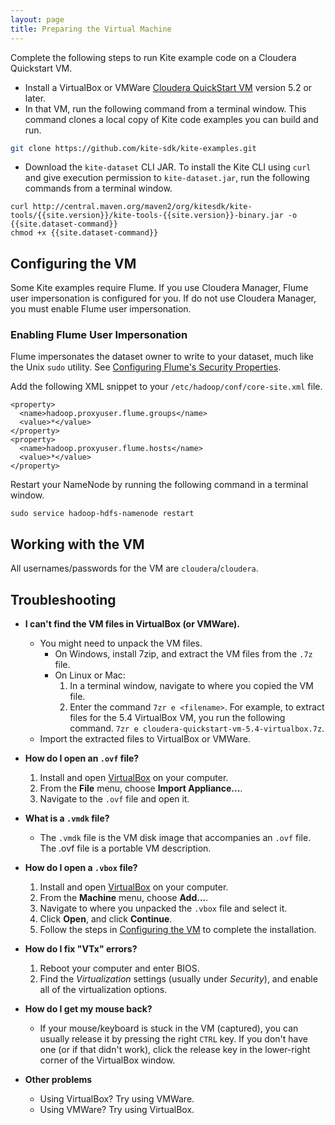 ```yaml
---
layout: page
title: Preparing the Virtual Machine
---
```


Complete the following steps to run Kite example code on a Cloudera Quickstart VM.

* Install a VirtualBox or VMWare [Cloudera QuickStart VM][getvm] version 5.2 or later.
* In that VM, run the following command from a terminal window. This command clones a local copy of Kite code examples you can build and run.

```bash
git clone https://github.com/kite-sdk/kite-examples.git
```
* Download the `kite-dataset` CLI JAR. To install the Kite CLI using `curl` and give execution permission to `kite-dataset.jar`, run the following commands from a terminal window.

```
curl http://central.maven.org/maven2/org/kitesdk/kite-tools/{{site.version}}/kite-tools-{{site.version}}-binary.jar -o {{site.dataset-command}}
chmod +x {{site.dataset-command}}
```

[getvm]: http://www.cloudera.com/content/support/en/downloads/quickstart_vms.html

## Configuring the VM

Some Kite examples require Flume. If you use Cloudera Manager, Flume user impersonation is configured for you. If do not use Cloudera Manager, you must enable Flume user impersonation.

### Enabling Flume User Impersonation

Flume impersonates the dataset owner to write to your dataset, much like the Unix `sudo` utility. See [Configuring Flume's Security Properties](http://www.cloudera.com/content/cloudera-content/cloudera-docs/CDH5/latest/CDH5-Security-Guide/cdh5sg_flume_security_props.html#topic_4_2_1_unique_1).

Add the following XML snippet to your `/etc/hadoop/conf/core-site.xml` file.

```
<property>
  <name>hadoop.proxyuser.flume.groups</name>
  <value>*</value>
</property>
<property>
  <name>hadoop.proxyuser.flume.hosts</name>
  <value>*</value>
</property>
```

Restart your NameNode by running the following command in a terminal window.

```
sudo service hadoop-hdfs-namenode restart
```

## Working with the VM

All usernames/passwords for the VM are `cloudera`/`cloudera`.

## Troubleshooting

* __I can't find the VM files in VirtualBox (or VMWare).__
  * You might need to unpack the VM files.
    * On Windows, install 7zip, and extract the VM files from the `.7z` file.   
    * On Linux or Mac:
      1. In a terminal window, navigate to where you copied the VM file.
      1. Enter the command `7zr e <filename>`. For example, to extract files for the 5.4 VirtualBox VM, you  run the following command.
      `7zr e cloudera-quickstart-vm-5.4-virtualbox.7z`.
  * Import the extracted files to VirtualBox or VMWare.

* __How do I open an `.ovf` file?__
  1. Install and open [VirtualBox][vbox] on your computer.
  1. From the __File__ menu, choose __Import Appliance...__.
  1. Navigate to the `.ovf` file and open it.

* __What is a `.vmdk` file?__
  * The `.vmdk` file is the VM disk image that accompanies an `.ovf` file. The .ovf file is a portable VM description.

* __How do I open a `.vbox` file?__
  1. Install and open [VirtualBox][vbox] on your computer.
  1. From the __Machine__ menu, choose __Add...__.
  1. Navigate to where you unpacked the `.vbox` file and select it.
  1. Click __Open__, and click __Continue__.
  1. Follow the steps in [Configuring the VM](#configuring-the-vm) to complete the installation.

* __How do I fix "VTx" errors?__
  1. Reboot your computer and enter BIOS.
  1. Find the _Virtualization_ settings (usually under _Security_), and enable all of the virtualization options.

* __How do I get my mouse back?__
  * If your mouse/keyboard is stuck in the VM (captured), you can usually release it by pressing the right `CTRL` key. If you don't have one (or if that didn't work), click the release key in the lower-right corner of the VirtualBox window.

* __Other problems__
  * Using VirtualBox? Try using VMWare.
  * Using VMWare? Try using VirtualBox.

[vbox]: https://www.virtualbox.org/wiki/Downloads